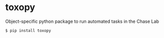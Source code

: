 # toxopy
Object-specific python package to run automated tasks in the Chase Lab

```bash
$ pip install toxopy
```

